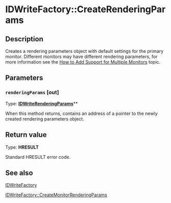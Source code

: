 # IDWriteFactory::CreateRenderingParams

## Description

 Creates a rendering parameters object with default settings for the primary monitor.
Different monitors may have different rendering parameters, for more information see the [How to Add Support for Multiple Monitors](https://learn.microsoft.com/windows/win32/DirectWrite/how-to-add-support-for-multiple-monitors) topic.

## Parameters

### `renderingParams` [out]

Type: **[IDWriteRenderingParams](https://learn.microsoft.com/windows/win32/api/dwrite/nn-dwrite-idwriterenderingparams)****

When this method returns, contains an address of a pointer to the newly created rendering parameters object.

## Return value

Type: **HRESULT**

Standard HRESULT error code.

## See also

[IDWriteFactory](https://learn.microsoft.com/windows/win32/api/dwrite/nn-dwrite-idwritefactory)

[IDWriteFactory::CreateMonitorRenderingParams](https://learn.microsoft.com/windows/win32/api/dwrite/nf-dwrite-idwritefactory-createmonitorrenderingparams)